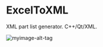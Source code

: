 # ExcelToXML
XML part list generator. C++/Qt/XML. 

![myimage-alt-tag](https://cloud.githubusercontent.com/assets/11679287/15113763/8b536e5a-15f6-11e6-83d3-78b36fb6db60.png)
